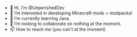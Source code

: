 - 👋 Hi, I’m @UnperishedDev
- 👀 I’m interested in developing Minecraft mods + modpacks!
- 🌱 I’m currently learning Java.
- 💞️ I’m looking to collaborate on nothing at the moment.
- 📫 How to reach me (you can't at the moment)

<!---
UnperishedDev/UnperishedDev is a ✨ special ✨ repository because its `README.md` (this file) appears on your GitHub profile.
You can click the Preview link to take a look at your changes.
--->

